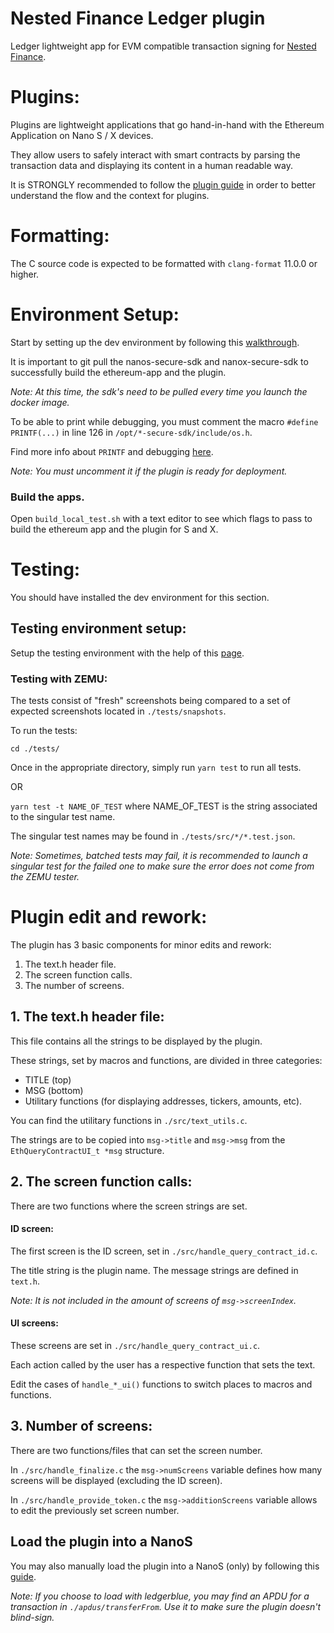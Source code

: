 # Nested Finance Ledger plugin

Ledger lightweight app for EVM compatible transaction signing for [Nested Finance](https://nested.fi/).

# Plugins:

Plugins are lightweight applications that go hand-in-hand with the Ethereum Application on Nano S / X devices.

They allow users to safely interact with smart contracts by parsing the transaction data and displaying its content in a human readable way.

It is STRONGLY recommended to follow the [plugin guide](https://developers.ledger.com/docs/dapp/nano-plugin/overview/) in order to better understand the flow and the context for plugins.

# Formatting:

The C source code is expected to be formatted with `clang-format` 11.0.0 or higher.

# Environment Setup:

Start by setting up the dev environment by following this [walkthrough](
https://developers.ledger.com/docs/dapp/nano-plugin/environment-setup/).


It is important to git pull the nanos-secure-sdk and nanox-secure-sdk to successfully build the ethereum-app and the plugin.

*Note: At this time, the sdk's need to be pulled every time you launch the docker image.*

To be able to print while debugging, you must comment the macro 
`#define PRINTF(...)` in line 126 in `/opt/*-secure-sdk/include/os.h`.

Find more info about `PRINTF` and debugging [here](https://developers.ledger.com/docs/nano-app/debug/).

*Note: You must uncomment it if the plugin is ready for deployment.*

### Build the apps.

Open `build_local_test.sh` with a text editor to see which flags to pass to build the ethereum app and the plugin for S and X.

# Testing:

You should have installed the dev environment for this section.

## Testing environment setup:

Setup the testing environment with the help of this [page](https://developers.ledger.com/docs/dapp/nano-plugin/testing/).

### Testing with ZEMU:

The tests consist of "fresh" screenshots being compared to a set of expected screenshots located in `./tests/snapshots`.

To run the tests:

`cd ./tests/`

Once in the appropriate directory, simply run `yarn test` to run all tests.

OR

`yarn test -t NAME_OF_TEST` where NAME_OF_TEST is the string associated to the singular test name.

The singular test names may be found in `./tests/src/*/*.test.json`.

*Note: Sometimes, batched tests may fail, it is recommended to launch a singular test for the failed one to make sure the error does not come from the ZEMU tester.*


# Plugin edit and rework:

The plugin has 3 basic components for minor edits and rework:
1. The text.h header file.
2. The screen function calls.
3. The number of screens.

## 1. The text.h header file:

This file contains all the strings to be displayed by the plugin.

These strings, set by macros and functions, are divided in three categories:
* TITLE (top)
* MSG (bottom)
* Utilitary functions (for displaying addresses, tickers, amounts, etc).

You can find the utilitary functions in `./src/text_utils.c`.

The strings are to be copied into `msg->title` and `msg->msg` from the `EthQueryContractUI_t *msg` structure.

## 2. The screen function calls:

There are two functions where the screen strings are set.

#### ID screen:
The first screen is the ID screen, set in `./src/handle_query_contract_id.c`.

The title string is the plugin name.
The message strings are defined in `text.h`.

*Note: It is not included in the amount of screens of `msg->screenIndex`.*

#### UI screens:
These screens are set in `./src/handle_query_contract_ui.c`. 

Each action called by the user has a respective function that sets the text.

Edit the cases of `handle_*_ui()` functions to switch places to macros and functions.

## 3. Number of screens:
There are two functions/files that can set the screen number.

In `./src/handle_finalize.c` the `msg->numScreens` variable defines how many screens will be displayed (excluding the ID screen).

In `./src/handle_provide_token.c` the `msg->additionScreens` variable allows to edit the previously set screen number.

## Load the plugin into a NanoS

You may also manually load the plugin into a NanoS (only) by following this [guide](https://developers.ledger.com/docs/nano-app/load/).

*Note: If you choose to load with ledgerblue, you may find an APDU for a transaction in `./apdus/transferFrom`. Use it to make sure the plugin doesn't blind-sign.*

